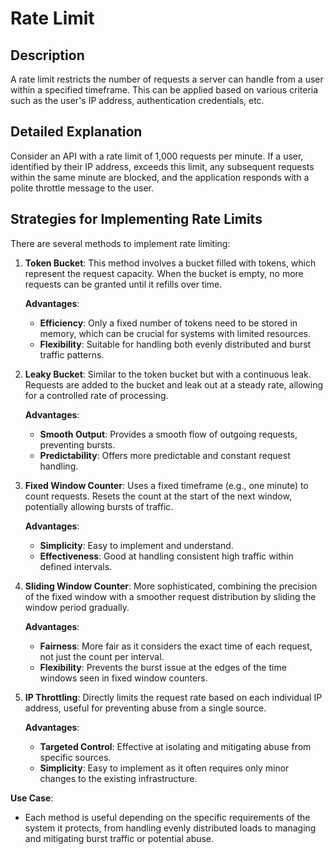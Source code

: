# Rate Limit

## Description
A rate limit restricts the number of requests a server can handle from a user within a specified timeframe. This can be applied based on various criteria such as the user's IP address, authentication credentials, etc.

## Detailed Explanation
Consider an API with a rate limit of 1,000 requests per minute. If a user, identified by their IP address, exceeds this limit, any subsequent requests within the same minute are blocked, and the application responds with a polite throttle message to the user.

## Strategies for Implementing Rate Limits
There are several methods to implement rate limiting:

1. **Token Bucket**: This method involves a bucket filled with tokens, which represent the request capacity. When the bucket is empty, no more requests can be granted until it refills over time.

    **Advantages**:
    - **Efficiency**: Only a fixed number of tokens need to be stored in memory, which can be crucial for systems with limited resources.
    - **Flexibility**: Suitable for handling both evenly distributed and burst traffic patterns.

2. **Leaky Bucket**: Similar to the token bucket but with a continuous leak. Requests are added to the bucket and leak out at a steady rate, allowing for a controlled rate of processing.

    **Advantages**:
    - **Smooth Output**: Provides a smooth flow of outgoing requests, preventing bursts.
    - **Predictability**: Offers more predictable and constant request handling.

3. **Fixed Window Counter**: Uses a fixed timeframe (e.g., one minute) to count requests. Resets the count at the start of the next window, potentially allowing bursts of traffic.

    **Advantages**:
    - **Simplicity**: Easy to implement and understand.
    - **Effectiveness**: Good at handling consistent high traffic within defined intervals.

4. **Sliding Window Counter**: More sophisticated, combining the precision of the fixed window with a smoother request distribution by sliding the window period gradually.

    **Advantages**:
    - **Fairness**: More fair as it considers the exact time of each request, not just the count per interval.
    - **Flexibility**: Prevents the burst issue at the edges of the time windows seen in fixed window counters.

5. **IP Throttling**: Directly limits the request rate based on each individual IP address, useful for preventing abuse from a single source.

    **Advantages**:
    - **Targeted Control**: Effective at isolating and mitigating abuse from specific sources.
    - **Simplicity**: Easy to implement as it often requires only minor changes to the existing infrastructure.

**Use Case**:
- Each method is useful depending on the specific requirements of the system it protects, from handling evenly distributed loads to managing and mitigating burst traffic or potential abuse.
